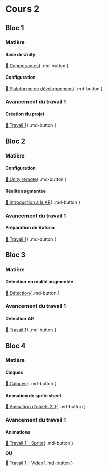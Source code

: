 # Cours 2

## Bloc 1
### Matière
#### Base de Unity
[📝 Composantes](./unity/composantes.md){ .md-button }           

#### Configuration
[📝 Plateforme de développement](./installation/configuration.md){ .md-button }     

### Avancement du travail 1
#### Création du projet
[💼 Travail 1](https://tim-montmorency.com/compendium/582-401-realite-mixte/consignes/travail1-creation-projet.html){ .md-button }     

## Bloc 2
### Matière
#### Configuration
[📝 Unity remote](./installation/unity-remote.md){ .md-button }   
       
#### Réalité augmentée
[📝 Introduction à la AR](./realite-augmentee/introduction.md){ .md-button }       

### Avancement du travail 1
#### Préparation de Vuforia
[💼 Travail 1](https://tim-montmorency.com/compendium/582-401-realite-mixte/consignes/travail1-preparation-vuforia){ .md-button }     

## Bloc 3
### Matière
#### Détection en réalité augmentée
[📝 Détection](./realite-augmentee/detection.md){ .md-button }   

### Avancement du travail 1
#### Détection AR
[💼 Travail 1](https://tim-montmorency.com/compendium/582-401-realite-mixte/consignes/travail1-detection-ar){ .md-button }     


## Bloc 4  
### Matière
#### Calques
[📝 Calques](./unity/sorting_layers.md){ .md-button }       

#### Animation de sprite sheet
[📝 Animation d'objets 2D](./unity/animation.md){ .md-button }   

### Avancement du travail 1       
#### Animations
[💼 Travail 1 - Sprite](https://tim-montmorency.com/compendium/582-401-realite-mixte/consignes/travail1-animation-sprite){ .md-button }       

**OU**

[💼 Travail 1 - Video](https://tim-montmorency.com/compendium/582-401-realite-mixte/consignes/travail1-animation-video){ .md-button }     
